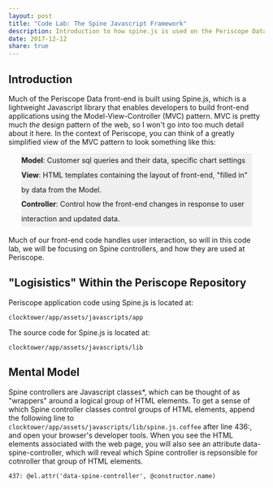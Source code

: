 ```yaml
---
layout: post
title: "Code Lab: The Spine Javascript Framework"
description: Introduction to how spine.js is used on the Periscope Data front-end
date: 2017-12-12
share: true
---
```


<style>
.example {
  background: #f1f0f0;
  line-height: 1.8rem;
  width: 90%;
  margin: 10px auto 18px;
}
</style>

## Introduction
Much of the Periscope Data front-end is built using Spine.js, which is a lightweight Javascript library that enables developers to build front-end applications using the Model-View-Controller (MVC) pattern. MVC is pretty much *the* design pattern of the web, so I won't go into too much detail about it here. In the context of Periscope, you can think of a greatly simplified view of the MVC pattern to look something like this: 

<div class="example">
<b>Model</b>: Customer sql queries and their data, specific chart settings
<br>
<b>View</b>: HTML templates containing the layout of front-end, "filled in" by data from the Model.
<br>
<b>Controller</b>: Control how the front-end changes in response to user interaction and updated data.
</div>

Much of our front-end code handles user interaction, so will in this code lab, we will be focusing on Spine controllers, and how they are used at Periscope.

## "Logisistics" Within the Periscope Repository
Periscope application code using Spine.js is located at:
```
clocktower/app/assets/javascripts/app
```

The source code for Spine.js is located at:
```
clocktower/app/assets/javascripts/lib
```

## Mental Model
Spine controllers are Javascript classes\*, which can be thought of as "wrappers" around a logical group of HTML elements. To get a sense of which Spine controller classes control groups of HTML elements, append the following line to ```clocktower/app/assets/javascripts/lib/spine.js.coffee``` after line 436:, and open your browser's developer tools. When you see the HTML elements associated with the web page, you will also see an attribute data-spine-controller, which will reveal which Spine controller is repsonsible for cotnroller that group of HTML elements.

```
437: @el.attr('data-spine-controller', @constructor.name)
```

